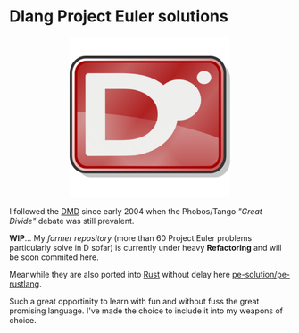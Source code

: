 # Dlang Project Euler solutions

<p align="center"><img src="logo.png"></p>

I followed the [DMD](https://dlang.org/) since early 2004 when the Phobos/Tango _"Great Divide"_ debate was still prevalent.

**WIP**... My _former repository_ (more than 60 Project Euler problems particularly solve in D sofar) is currently under heavy **Refactoring** and will be soon commited here.

Meanwhile they are also ported into [Rust](https://www.rust-lang.org/) without delay here [pe-solution/pe-rustlang](https://github.com/pe-solutions/pe-rustlang/).

Such a great opportinity to learn with fun and without fuss the great promising language. I've made the choice to include it into my weapons of choice.
